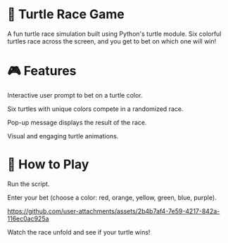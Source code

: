 # 🐢 Turtle Race Game
A fun turtle race simulation built using Python's turtle module. Six colorful turtles race across the screen, and you get to bet on which one will win!

# 🎮 Features
Interactive user prompt to bet on a turtle color.

Six turtles with unique colors compete in a randomized race.

Pop-up message displays the result of the race.

Visual and engaging turtle animations.

# 🚀 How to Play
Run the script.

Enter your bet (choose a color: red, orange, yellow, green, blue, purple).

https://github.com/user-attachments/assets/2b4b7af4-7e59-4217-842a-116ec0ac925a

Watch the race unfold and see if your turtle wins!
